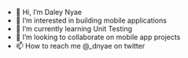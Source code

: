 - 👋 Hi, I’m Daley Nyae
- 👀 I’m interested in building mobile applications
- 🌱 I’m currently learning Unit Testing 
- 💞️ I’m looking to collaborate on mobile app projects
- 📫 How to reach me @_dnyae on twitter

<!---
Nyae44/Nyae44 is a ✨ special ✨ repository because its `README.md` (this file) appears on your GitHub profile.
You can click the Preview link to take a look at your changes.
--->
